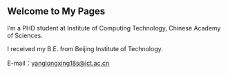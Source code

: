 ## Welcome to My Pages

I’m a PHD student at Institute of Computing Technology, Chinese Academy of Sciences. 

I received my B.E. from Beijing Institute of Technology.

E-mail：yanglongxing18s@ict.ac.cn
